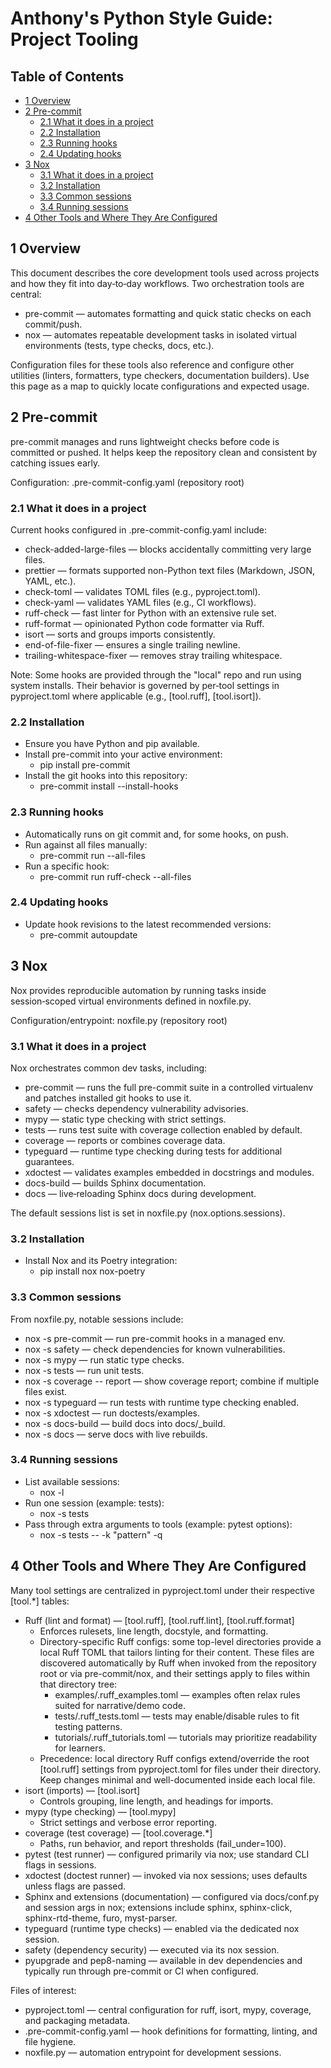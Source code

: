 # Anthony's Python Style Guide: Project Tooling

## Table of Contents

- [1 Overview](#1-overview)
- [2 Pre-commit](#2-pre-commit)
  - [2.1 What it does in a project](#21-what-it-does-in-a-project)
  - [2.2 Installation](#22-installation)
  - [2.3 Running hooks](#23-running-hooks)
  - [2.4 Updating hooks](#24-updating-hooks)
- [3 Nox](#3-nox)
  - [3.1 What it does in a project](#31-what-it-does-in-a-project)
  - [3.2 Installation](#32-installation)
  - [3.3 Common sessions](#33-common-sessions)
  - [3.4 Running sessions](#34-running-sessions)
- [4 Other Tools and Where They Are Configured](#4-other-tools-and-where-they-are-configured)


## 1 Overview

This document describes the core development tools used across projects and how they fit into day‑to‑day workflows.
Two orchestration tools are central:

- pre-commit — automates formatting and quick static checks on each commit/push.
- nox — automates repeatable development tasks in isolated virtual environments (tests, type checks, docs, etc.).

Configuration files for these tools also reference and configure other utilities (linters, formatters, type checkers,
documentation builders). Use this page as a map to quickly locate configurations and expected usage.


## 2 Pre-commit

pre-commit manages and runs lightweight checks before code is committed or pushed. It helps keep the repository clean
and consistent by catching issues early.

Configuration: .pre-commit-config.yaml (repository root)

### 2.1 What it does in a project

Current hooks configured in .pre-commit-config.yaml include:

- check-added-large-files — blocks accidentally committing very large files.
- prettier — formats supported non-Python text files (Markdown, JSON, YAML, etc.).
- check-toml — validates TOML files (e.g., pyproject.toml).
- check-yaml — validates YAML files (e.g., CI workflows).
- ruff-check — fast linter for Python with an extensive rule set.
- ruff-format — opinionated Python code formatter via Ruff.
- isort — sorts and groups imports consistently.
- end-of-file-fixer — ensures a single trailing newline.
- trailing-whitespace-fixer — removes stray trailing whitespace.

Note: Some hooks are provided through the "local" repo and run using system installs. Their behavior is governed by
per‑tool settings in pyproject.toml where applicable (e.g., [tool.ruff], [tool.isort]).

### 2.2 Installation

- Ensure you have Python and pip available.
- Install pre-commit into your active environment:
  - pip install pre-commit
- Install the git hooks into this repository:
  - pre-commit install --install-hooks

### 2.3 Running hooks

- Automatically runs on git commit and, for some hooks, on push.
- Run against all files manually:
  - pre-commit run --all-files
- Run a specific hook:
  - pre-commit run ruff-check --all-files

### 2.4 Updating hooks

- Update hook revisions to the latest recommended versions:
  - pre-commit autoupdate


## 3 Nox

Nox provides reproducible automation by running tasks inside session‑scoped virtual environments defined in noxfile.py.

Configuration/entrypoint: noxfile.py (repository root)

### 3.1 What it does in a project

Nox orchestrates common dev tasks, including:

- pre-commit — runs the full pre-commit suite in a controlled virtualenv and patches installed git hooks to use it.
- safety — checks dependency vulnerability advisories.
- mypy — static type checking with strict settings.
- tests — runs test suite with coverage collection enabled by default.
- coverage — reports or combines coverage data.
- typeguard — runtime type checking during tests for additional guarantees.
- xdoctest — validates examples embedded in docstrings and modules.
- docs-build — builds Sphinx documentation.
- docs — live‑reloading Sphinx docs during development.

The default sessions list is set in noxfile.py (nox.options.sessions).

### 3.2 Installation

- Install Nox and its Poetry integration:
  - pip install nox nox-poetry

### 3.3 Common sessions

From noxfile.py, notable sessions include:

- nox -s pre-commit — run pre-commit hooks in a managed env.
- nox -s safety — check dependencies for known vulnerabilities.
- nox -s mypy — run static type checks.
- nox -s tests — run unit tests.
- nox -s coverage -- report — show coverage report; combine if multiple files exist.
- nox -s typeguard — run tests with runtime type checking enabled.
- nox -s xdoctest — run doctests/examples.
- nox -s docs-build — build docs into docs/_build.
- nox -s docs — serve docs with live rebuilds.

### 3.4 Running sessions

- List available sessions:
  - nox -l
- Run one session (example: tests):
  - nox -s tests
- Pass through extra arguments to tools (example: pytest options):
  - nox -s tests -- -k "pattern" -q


## 4 Other Tools and Where They Are Configured

Many tool settings are centralized in pyproject.toml under their respective [tool.*] tables:

- Ruff (lint and format) — [tool.ruff], [tool.ruff.lint], [tool.ruff.format]
  - Enforces rulesets, line length, docstyle, and formatting.
  - Directory-specific Ruff configs: some top-level directories provide a local Ruff TOML that tailors linting for their content. These files are discovered automatically by Ruff when invoked from the repository root or via pre-commit/nox, and their settings apply to files within that directory tree:
    - examples/.ruff_examples.toml — examples often relax rules suited for narrative/demo code.
    - tests/.ruff_tests.toml — tests may enable/disable rules to fit testing patterns.
    - tutorials/.ruff_tutorials.toml — tutorials may prioritize readability for learners.
  - Precedence: local directory Ruff configs extend/override the root [tool.ruff] settings from pyproject.toml for files under their directory. Keep changes minimal and well-documented inside each local file.
- isort (imports) — [tool.isort]
  - Controls grouping, line length, and headings for imports.
- mypy (type checking) — [tool.mypy]
  - Strict settings and verbose error reporting.
- coverage (test coverage) — [tool.coverage.*]
  - Paths, run behavior, and report thresholds (fail_under=100).
- pytest (test runner) — configured primarily via nox; use standard CLI flags in sessions.
- xdoctest (doctest runner) — invoked via nox sessions; uses defaults unless flags are passed.
- Sphinx and extensions (documentation) — configured via docs/conf.py and session args in nox; extensions include sphinx, sphinx-click, sphinx-rtd-theme, furo, myst-parser.
- typeguard (runtime type checks) — enabled via the dedicated nox session.
- safety (dependency security) — executed via its nox session.
- pyupgrade and pep8-naming — available in dev dependencies and typically run through pre-commit or CI when configured.

Files of interest:

- pyproject.toml — central configuration for ruff, isort, mypy, coverage, and packaging metadata.
- .pre-commit-config.yaml — hook definitions for formatting, linting, and file hygiene.
- noxfile.py — automation entrypoint for development sessions.

